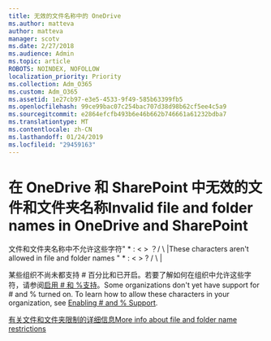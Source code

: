 ```yaml
---
title: 无效的文件名称中的 OneDrive
ms.author: matteva
author: matteva
manager: scotv
ms.date: 2/27/2018
ms.audience: Admin
ms.topic: article
ROBOTS: NOINDEX, NOFOLLOW
localization_priority: Priority
ms.collection: Adm_O365
ms.custom: Adm_O365
ms.assetid: 1e27cb97-e3e5-4533-9f49-585b63399fb5
ms.openlocfilehash: 99ce99bac07c254bac707d38d98b62cf5ee4c5a9
ms.sourcegitcommit: e2864efcfb493b6e46b662b746661a61232bdba7
ms.translationtype: MT
ms.contentlocale: zh-CN
ms.lasthandoff: 01/24/2019
ms.locfileid: "29459163"
---
```

# <a name="invalid-file-and-folder-names-in-onedrive-and-sharepoint"></a><span data-ttu-id="cd8c5-102">在 OneDrive 和 SharePoint 中无效的文件和文件夹名称</span><span class="sxs-lookup"><span data-stu-id="cd8c5-102">Invalid file and folder names in OneDrive and SharePoint</span></span>

<span data-ttu-id="cd8c5-p101">文件和文件夹名称中不允许这些字符" \* : \< \> ？/ \ |</span><span class="sxs-lookup"><span data-stu-id="cd8c5-p101">These characters aren't allowed in file and folder names " \* : \< \> ? / \ |</span></span> 
  
<span data-ttu-id="cd8c5-p102">某些组织不尚未都支持 # 百分比和已开启。若要了解如何在组织中允许这些字符，请参阅[启用 # 和 %支持](https://go.microsoft.com/fwlink/?linkid=862611)。</span><span class="sxs-lookup"><span data-stu-id="cd8c5-p102">Some organizations don't yet have support for # and % turned on. To learn how to allow these characters in your organization, see [Enabling # and % Support](https://go.microsoft.com/fwlink/?linkid=862611).</span></span> 
  
[<span data-ttu-id="cd8c5-107">有关文件和文件夹限制的详细信息</span><span class="sxs-lookup"><span data-stu-id="cd8c5-107">More info about file and folder name restrictions</span></span>](https://go.microsoft.com/fwlink/?linkid=866430)
  

